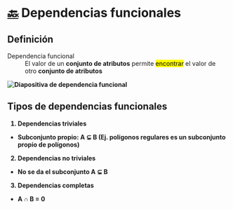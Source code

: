 # [:back:](/) Dependencias funcionales

## Definición

<dl>
  <dt>Dependencia funcional</dt>
  <dd>El valor de un <strong>conjunto de atributos</strong> permite <mark>encontrar</mark> el valor de otro <strong>conjunto de atributos</strong</dd>
</dl>

![Diapositiva de dependencia funcional](https://github.com/webferrol/ddbb_sessions/assets/35032717/bfed60f7-20b3-4438-af59-301a9da039d2)

## Tipos de dependencias funcionales

1. Dependencias triviales
  - Subconjunto propio: A ⊊ B (Ej. polígonos regulares es un subconjunto propio de polígonos)
2. Dependencias no triviales
  - No se da el subconjunto A ⊊ B
3. Dependencias completas
  - A ∩ B = 0

